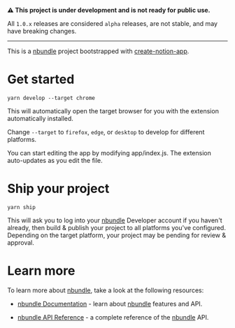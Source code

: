 **⚠️ This project is under development and is not ready for public use.**

All `1.0.x` releases are considered `alpha` releases, are not stable, and may have breaking changes.

---

This is a [nbundle] project bootstrapped with [create-notion-app].

# Get started

```shell
yarn develop --target chrome
```

This will automatically open the target browser for you with the extension automatically installed.

Change `--target` to `firefox`, `edge`, or `desktop` to develop for different platforms.

You can start editing the app by modifying app/index.js. The extension auto-updates as you edit the file.

# Ship your project

```shell
yarn ship
```

This will ask you to log into your [nbundle] Developer account if you haven't already, then build & publish your project to all platforms you've configured. Depending on the target platform, your project may be pending for review & approval.

# Learn more

To learn more about [nbundle], take a look at the following resources:

- [nbundle Documentation](https://developers.nbundle.com/guides) - learn about [nbundle] features and API.

- [nbundle API Reference](https://developers.nbundle.com/api) - a complete reference of the [nbundle] API.

<!-- Links -->

[nbundle]: https://developers.nbundle.com
[create-notion-app]: https://npmjs.com/package/create-notion-app

